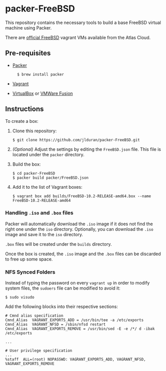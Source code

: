 packer-FreeBSD
==============

This repository contains the necessary tools to build a base FreeBSD
virtual machine using Packer.

There are [official FreeBSD] vagrant VMs available from the Atlas Cloud.

Pre-requisites
--------------

- [Packer]

        $ brew install packer

- [Vagrant]

- [VirtualBox] or [VMWare Fusion]

Instructions
------------

To create a box:

1.  Clone this repository:

        $ git clone https://github.com/jlduran/packer-FreeBSD.git

2.  _(Optional)_ Adjust the settings by editing the `FreeBSD.json` file.
    This file is located under the `packer` directory.

3.  Build the box:

        $ cd packer-FreeBSD
        $ packer build packer/FreeBSD.json

4.  Add it to the list of Vagrant boxes:

        $ vagrant box add builds/FreeBSD-10.2-RELEASE-amd64.box --name FreeBSD-10.2-RELEASE-amd64

### Handling `.iso` and `.box` files

Packer will automatically download the `.iso` image if it does not find
the right one under the `iso` directory.  Optionally, you can download
the `.iso` image and save it to the `iso` directory.

`.box` files will be created under the `builds` directory.

Once the box is created, the `.iso` image and the `.box` files can be
discarded to free up some space.

### NFS Synced Folders

Instead of typing the password on every `vagrant up` in order to modify
system files, the `sudoers` file can be modified to avoid it:

    $ sudo visudo

Add the following blocks into their respective sections:

    # Cmnd alias specification
    Cmnd_Alias	VAGRANT_EXPORTS_ADD = /usr/bin/tee -a /etc/exports
    Cmnd_Alias	VAGRANT_NFSD = /sbin/nfsd restart
    Cmnd_Alias	VAGRANT_EXPORTS_REMOVE = /usr/bin/sed -E -e /*/ d -ibak /etc/exports

    ...

    # User privilege specification
    ...
    %staff	ALL=(root) NOPASSWD: VAGRANT_EXPORTS_ADD, VAGRANT_NFSD, VAGRANT_EXPORTS_REMOVE

[official FreeBSD]: https://atlas.hashicorp.com/freebsd
[Packer]: https://www.packer.io
[Vagrant]: https://www.vagrantup.com
[VirtualBox]: https://www.virtualbox.org
[VMWare Fusion]: http://www.vmware.com/products/fusion/
